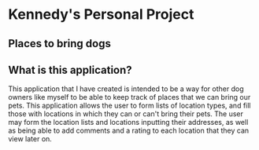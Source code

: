 # Kennedy's Personal Project
## Places to bring dogs

## What is this application?
This application that I have created is intended to be a way for other dog owners like myself to be able to keep track 
of places that we can bring our pets. This application allows the user to form lists of location types, and fill those 
with locations in which they can or can't bring their pets. The user may form the location lists and locations inputting 
their addresses, as well as being able to add comments and a rating to each location that they can view later on. 



